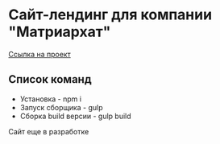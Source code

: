 # Сайт-лендинг для компании "Матриархат"
[Ссылка на проект](https://oaktre.github.io/matriarkhat/app/index.html "https://oaktre.github.io/matriarkhat/app/index.html")

## Список команд

* Установка - npm i
* Запуск сборщика - gulp
* Сборка build версии - gulp build

Сайт еще в разработке
